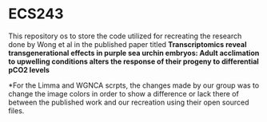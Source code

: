 # ECS243

This repository os to store the code utilized for recreating the research done by Wong et al in the published paper titled **Transcriptomics reveal transgenerational effects in purple sea urchin embryos: Adult acclimation to upwelling conditions alters the response of their progeny to differential pCO2 levels**

*For the Limma and WGNCA scrpts, the changes made by our group was to change the image colors in order to show a difference or lack there of between the published work and our recreation using their open sourced files.
